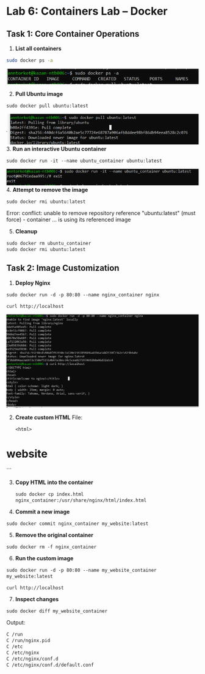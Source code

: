 # Lab 6: Containers Lab – Docker

## Task 1: Core Container Operations

1. **List all containers**  
 ```bash
 sudo docker ps -a
```
![dockerps](screenshots/dockerps.PNG)


2. **Pull Ubuntu image**
 ```
 sudo docker pull ubuntu:latest
  ```
![dockerpull](screenshots/dockerpull.PNG)  
3. **Run an interactive Ubuntu container**
   ```
   sudo docker run -it --name ubuntu_container ubuntu:latest
   ```
![root](screenshots/root.PNG)  
4. **Attempt to remove the image**
 ```
 sudo docker rmi ubuntu:latest
  ```
  Error: conflict: unable to remove repository reference "ubuntu:latest" (must force) - container … is using its referenced image

5. **Cleanup**
```
sudo docker rm ubuntu_container
sudo docker rmi ubuntu:latest
```

## Task 2: Image Customization

1.  **Deploy Nginx**
```
sudo docker run -d -p 80:80 --name nginx_container nginx
```

```
curl http://localhost
```

![welcomnginx](screenshots/welcomnginx.PNG)  


2. **Create custom HTML**
   File:
   ```
   <html>
  <head><title>The best</title></head>
  <body><h1>website</h1></body>
</html>
```

3. **Copy HTML into the container**
   ```
   sudo docker cp index.html nginx_container:/usr/share/nginx/html/index.html
   ```
4.  **Commit a new image**

```
sudo docker commit nginx_container my_website:latest
```
5.  **Remove the original container**
```
sudo docker rm -f nginx_container
```
6. **Run the custom image**
```
sudo docker run -d -p 80:80 --name my_website_container my_website:latest
```
```
curl http://localhost
```
7. **Inspect changes**
```
sudo docker diff my_website_container
```
Output:
```
C /run
C /run/nginx.pid
C /etc
C /etc/nginx
C /etc/nginx/conf.d
C /etc/nginx/conf.d/default.conf
```
